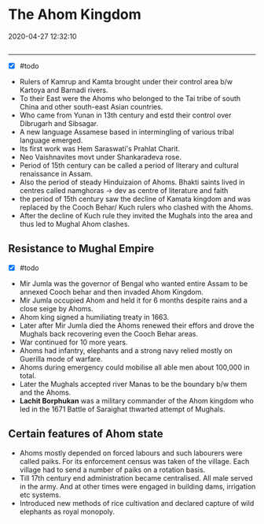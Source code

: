 # The Ahom Kingdom
2020-04-27 12:32:10
```toc
``` 
---

- [x] #todo 
- Rulers of Kamrup and Kamta brought under their control area b/w Kartoya and Barnadi rivers.
- To their East were the Ahoms who belonged to the Tai tribe of south China and other south-east Asian countries.
- Who came from Yunan in 13th century and estd their control over Dibrugarh and Sibsagar.
- A new language Assamese based in intermingling of various tribal language emerged. 
- Its first work was Hem Saraswati's Prahlat Charit.
- Neo Vaishnavites movt under Shankaradeva rose.
- Period of 15th century can be called a period of literary and cultural renaissance in Assam. 
- Also the period of steady Hinduizaion of Ahoms. Bhakti saints lived in centres called namghoras -> dev as centre of literature and faith
- the period of 15th century saw the decline of Kamata kingdom and was replaced by the Cooch Behar/ Kuch rulers who clashed with the Ahoms.
- After the decline of Kuch rule they invited the Mughals into the area and thus led to Mughal Ahom clashes.


## Resistance to Mughal Empire
- [x]   #todo 
- Mir Jumla was the governor of Bengal who wanted entire Assam to be annexed Cooch behar and then invaded Ahom Kingdom.
- Mir Jumla occupied Ahom and held it for 6 months despite rains and a close seige by Ahoms. 
- Ahom king signed a humiliating treaty in 1663. 
- Later after Mir Jumla died the Ahoms renewed their effors and drove the Mughals back recovering even the Cooch Behar areas.
- War continued for 10 more years. 
- Ahoms had infantry, elephants and a strong navy relied mostly on Guerilla mode of warfare.
- Ahoms during emergency could mobilise all able men about 100,000 in total.
- Later the Mughals accepted river Manas to be the boundary b/w them and the Ahoms.
- **Lachit Borphukan** was a military commander of the Ahom kingdom who led in the 1671 Battle of Saraighat thwarted attempt of Mughals.

## Certain features of Ahom state
- Ahoms mostly  depended on forced labours and such labourers were called paiks. For its enforcement census was taken of the village. Each village had to send a number of paiks on a rotation basis.
- Till 17th century end administration became centralised. All male served in the army. And at other times were engaged in building dams, irrigation etc systems.
- Introduced new methods of rice cultivation and declared capture of wild elephants as royal monopoly.
 

